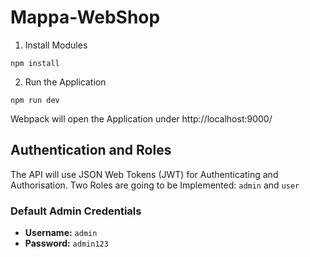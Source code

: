 # Mappa-WebShop

   1. Install Modules
   ```
   npm install
   ```
   2. Run the Application
   ```
   npm run dev
   ```
   Webpack will open the Application under http://localhost:9000/

   ## Authentication and Roles
   The API will use JSON Web Tokens (JWT) for Authenticating and Authorisation. Two Roles are going to be Implemented: `admin` and `user`

   ### Default Admin Credentials

   - **Username:** `admin`
   - **Password:** `admin123`
 
